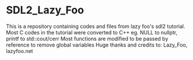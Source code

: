 # SDL2_Lazy_Foo
This is a repository containing codes and files from lazy foo's sdl2 tutorial.
Most C codes in the tutorial were converted to C++ eg. NULL to nullptr, printf to std::cout/cerr
Most functions are modified to be passed by reference to remove global variables
Huge thanks and credits to: Lazy_Foo, lazyfoo.net
